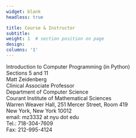 ```yaml
---
widget: blank
headless: true

title: Course & Instructor
subtitle:
weight: 1  # section position on page
design:
columns: '1'
---
```


Introduction to Computer Programming (in Python)  
Sections 5 and 11  
Matt Zeidenberg  
Clinical Associate Professor   
Department of Computer Science   
Courant Institute of Mathematical Sciences  
Warren Weaver Hall,  251 Mercer Street, Room 419   
New York, New York 10012   
email: mz3332 at nyu dot edu   
Tel.: 718-304-7609   
Fax: 212-995-4124   